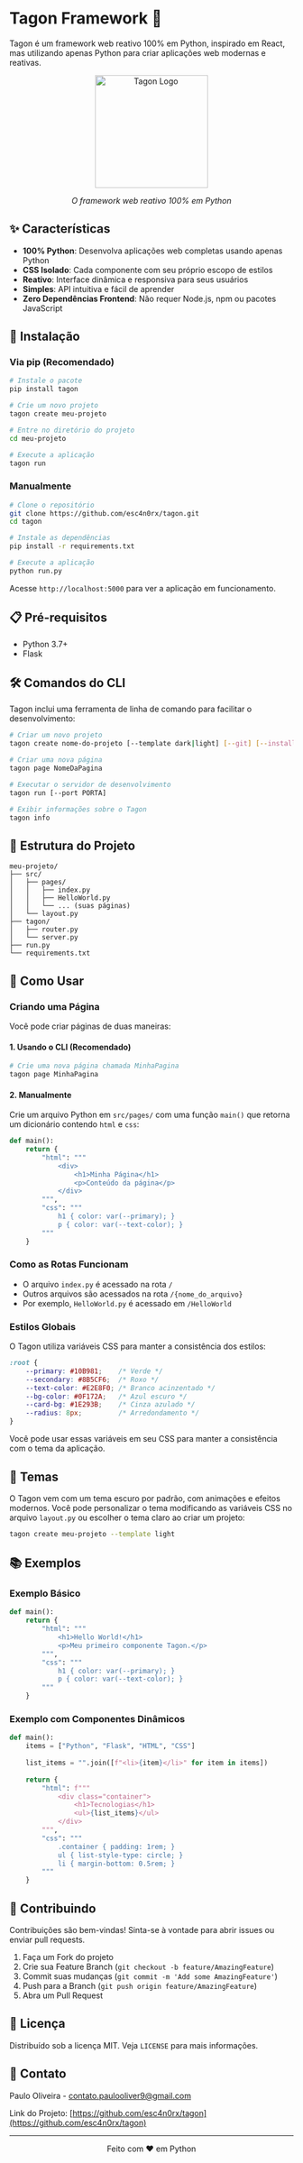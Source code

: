 # Tagon Framework 🚀

Tagon é um framework web reativo 100% em Python, inspirado em React, mas utilizando apenas Python para criar aplicações web modernas e reativas.

<div align="center">
  <img src="https://raw.githubusercontent.com/user/tagon/main/docs/tagon-logo.png" alt="Tagon Logo" width="200">
  <p><i>O framework web reativo 100% em Python</i></p>
</div>

## ✨ Características

- **100% Python**: Desenvolva aplicações web completas usando apenas Python
- **CSS Isolado**: Cada componente com seu próprio escopo de estilos
- **Reativo**: Interface dinâmica e responsiva para seus usuários
- **Simples**: API intuitiva e fácil de aprender
- **Zero Dependências Frontend**: Não requer Node.js, npm ou pacotes JavaScript

## 🚀 Instalação

### Via pip (Recomendado)

```bash
# Instale o pacote
pip install tagon

# Crie um novo projeto
tagon create meu-projeto

# Entre no diretório do projeto
cd meu-projeto

# Execute a aplicação
tagon run
```

### Manualmente

```bash
# Clone o repositório
git clone https://github.com/esc4n0rx/tagon.git
cd tagon

# Instale as dependências
pip install -r requirements.txt

# Execute a aplicação
python run.py
```

Acesse `http://localhost:5000` para ver a aplicação em funcionamento.

## 📋 Pré-requisitos

- Python 3.7+
- Flask

## 🛠️ Comandos do CLI

Tagon inclui uma ferramenta de linha de comando para facilitar o desenvolvimento:

```bash
# Criar um novo projeto
tagon create nome-do-projeto [--template dark|light] [--git] [--install]

# Criar uma nova página
tagon page NomeDaPagina

# Executar o servidor de desenvolvimento
tagon run [--port PORTA]

# Exibir informações sobre o Tagon
tagon info
```

## 🔧 Estrutura do Projeto

```
meu-projeto/
├── src/
│   ├── pages/
│   │   ├── index.py
│   │   ├── HelloWorld.py
│   │   └── ... (suas páginas)
│   └── layout.py
├── tagon/
│   ├── router.py
│   └── server.py
├── run.py
└── requirements.txt
```

## 📝 Como Usar

### Criando uma Página

Você pode criar páginas de duas maneiras:

#### 1. Usando o CLI (Recomendado)

```bash
# Crie uma nova página chamada MinhaPagina
tagon page MinhaPagina
```

#### 2. Manualmente

Crie um arquivo Python em `src/pages/` com uma função `main()` que retorna um dicionário contendo `html` e `css`:

```python
def main():
    return {
        "html": """
            <div>
                <h1>Minha Página</h1>
                <p>Conteúdo da página</p>
            </div>
        """,
        "css": """
            h1 { color: var(--primary); }
            p { color: var(--text-color); }
        """
    }
```

### Como as Rotas Funcionam

- O arquivo `index.py` é acessado na rota `/`
- Outros arquivos são acessados na rota `/{nome_do_arquivo}`
- Por exemplo, `HelloWorld.py` é acessado em `/HelloWorld`

### Estilos Globais

O Tagon utiliza variáveis CSS para manter a consistência dos estilos:

```css
:root {
    --primary: #10B981;    /* Verde */
    --secondary: #8B5CF6;  /* Roxo */
    --text-color: #E2E8F0; /* Branco acinzentado */
    --bg-color: #0F172A;   /* Azul escuro */
    --card-bg: #1E293B;    /* Cinza azulado */
    --radius: 8px;         /* Arredondamento */
}
```

Você pode usar essas variáveis em seu CSS para manter a consistência com o tema da aplicação.

## 🎨 Temas

O Tagon vem com um tema escuro por padrão, com animações e efeitos modernos. Você pode personalizar o tema modificando as variáveis CSS no arquivo `layout.py` ou escolher o tema claro ao criar um projeto:

```bash
tagon create meu-projeto --template light
```

## 📚 Exemplos

### Exemplo Básico

```python
def main():
    return {
        "html": """
            <h1>Hello World!</h1>
            <p>Meu primeiro componente Tagon.</p>
        """,
        "css": """
            h1 { color: var(--primary); }
            p { color: var(--text-color); }
        """
    }
```

### Exemplo com Componentes Dinâmicos

```python
def main():
    items = ["Python", "Flask", "HTML", "CSS"]
    
    list_items = "".join([f"<li>{item}</li>" for item in items])
    
    return {
        "html": f"""
            <div class="container">
                <h1>Tecnologias</h1>
                <ul>{list_items}</ul>
            </div>
        """,
        "css": """
            .container { padding: 1rem; }
            ul { list-style-type: circle; }
            li { margin-bottom: 0.5rem; }
        """
    }
```

## 🤝 Contribuindo

Contribuições são bem-vindas! Sinta-se à vontade para abrir issues ou enviar pull requests.

1. Faça um Fork do projeto
2. Crie sua Feature Branch (`git checkout -b feature/AmazingFeature`)
3. Commit suas mudanças (`git commit -m 'Add some AmazingFeature'`)
4. Push para a Branch (`git push origin feature/AmazingFeature`)
5. Abra um Pull Request

## 📜 Licença

Distribuído sob a licença MIT. Veja `LICENSE` para mais informações.

## 📮 Contato

Paulo Oliveira - contato.paulooliver9@gmail.com

Link do Projeto: [https://github.com/esc4n0rx/tagon](https://github.com/esc4n0rx/tagon)

---

<div align="center">
  <p>Feito com ❤️ em Python</p>
</div>
